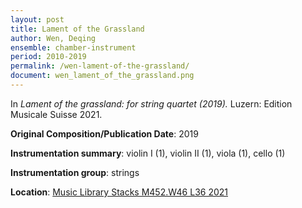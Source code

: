 ```yaml
---
layout: post
title: Lament of the Grassland
author: Wen, Deqing
ensemble: chamber-instrument
period: 2010-2019
permalink: /wen-lament-of-the-grassland/
document: wen_lament_of_the_grassland.png
---
```


In *Lament of the grassland: for string quartet (2019).* Luzern: Edition Musicale Suisse 2021.

**Original Composition/Publication Date**: 2019

**Instrumentation summary**: violin I (1), violin II (1), viola (1), cello (1)

**Instrumentation group**: strings

**Location**: <a href="https://tufts.primo.exlibrisgroup.com/permalink/01TUN_INST/1kc9gia/alma991018414738903851" target="_blank">Music Library Stacks M452.W46 L36 2021</a>